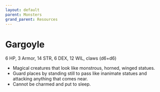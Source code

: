 ```yaml
---
layout: default
parent: Monsters
grand_parent: Resources
---
```


# Gargoyle

6 HP, 3 Armor, 14 STR, 6 DEX, 12 WIL, claws (d6+d6)

- Magical creatures that look like monstrous, horned, winged statues.
- Guard places by standing still to pass like inanimate statues and attacking anything that comes near.
- Cannot be charmed and put to sleep.


